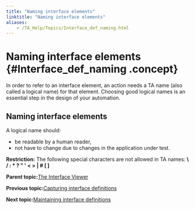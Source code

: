 ```yaml
--- 
title: "Naming interface elements"
linktitle: "Naming interface elements"
aliases: 
    - /TA_Help/Topics/Interface_def_naming.html
---
```

# Naming interface elements {#Interface_def_naming .concept}

In order to refer to an interface element, an action needs a TA name \(also called a logical name\) for that element. Choosing good logical names is an essential step in the design of your automation.

## Naming interface elements

A logical name should:

-   be readable by a human reader,
-   not have to change due to changes in the application under test.

**Restriction:** The following special characters are not allowed in TA names: **\\** **/ : \* ? " ' < \> \| \# \[ \]**

**Parent topic:**[The Interface Viewer](../../TA_Help/Topics/Interface_def_Viewer.html)

**Previous topic:**[Capturing interface definitions](../../TA_Help/Topics/Interface_def_capturing.html)

**Next topic:**[Maintaining interface definitions](../../TA_Help/Topics/Interface_def_Viewer_maintaining.html)

